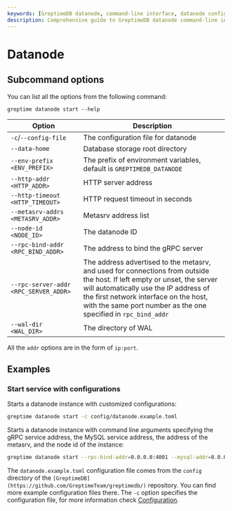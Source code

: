 ```yaml
---
keywords: [GreptimeDB datanode, command-line interface, datanode configuration, datanode startup, datanode options, datanode examples]
description: Comprehensive guide to GreptimeDB datanode command-line interface, including configuration options, startup commands, and practical examples for deploying datanode instances.
---
```


# Datanode

## Subcommand options

You can list all the options from the following command:

```
greptime datanode start --help
```

| Option                                | Description                                                                                                                                                                                                                                                                   |
| ------------------------------------- | ----------------------------------------------------------------------------------------------------------------------------------------------------------------------------------------------------------------------------------------------------------------------------- |
| `-c`/`--config-file`                  | The configuration file for datanode                                                                                                                                                                                                                                           |
| `--data-home`                         | Database storage root directory                                                                                                                                                                                                                                               |
| `--env-prefix <ENV_PREFIX>`           | The prefix of environment variables, default is `GREPTIMEDB_DATANODE`                                                                                                                                                                                                         |
| `--http-addr <HTTP_ADDR>`             | HTTP server address                                                                                                                                                                                                                                                           |
| `--http-timeout <HTTP_TIMEOUT>`       | HTTP request timeout in seconds                                                                                                                                                                                                                                               |
| `--metasrv-addrs <METASRV_ADDR>`      | Metasrv address list                                                                                                                                                                                                                                                          |
| `--node-id <NODE_ID>`                 | The datanode ID                                                                                                                                                                                                                                                               |
| `--rpc-bind-addr <RPC_BIND_ADDR>`     | The address to bind the gRPC server                                                                                                                                                                                                                                           |
| `--rpc-server-addr <RPC_SERVER_ADDR>` | The address advertised to the metasrv, and used for connections from outside the host. If left empty or unset, the server will automatically use the IP address of the first network interface on the host, with the same port number as the one specified in `rpc_bind_addr` |
| `--wal-dir <WAL_DIR>`                 | The directory of WAL                                                                                                                                                                                                                                                          |

All the `addr` options are in the form of `ip:port`.

## Examples

### Start service with configurations

Starts a datanode instance with customized configurations:

```sh
greptime datanode start -c config/datanode.example.toml
```

Starts a datanode instance with command line arguments specifying the gRPC service address, the MySQL service address, the address of the metasrv, and the node id of the instance:

```sh
greptime datanode start --rpc-bind-addr=0.0.0.0:4001 --mysql-addr=0.0.0.0:4002 --metasrv-addrs=0.0.0.0:3002 --node-id=1
```

The `datanode.example.toml` configuration file comes from the `config` directory of the `[GreptimeDB](https://github.com/GreptimeTeam/greptimedb/)` repository. You can find more example configuration files there. The `-c` option specifies the configuration file, for more information check [Configuration](/user-guide/deployments-administration/configuration.md).
